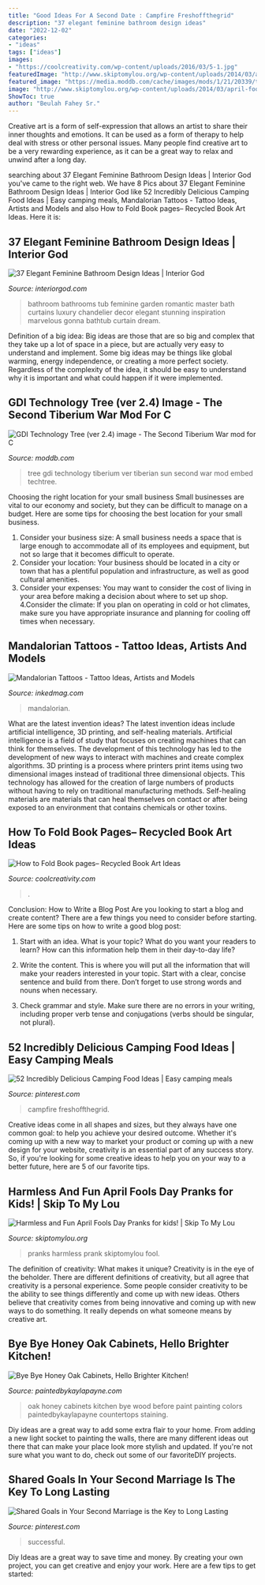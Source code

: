 ```yaml
---
title: "Good Ideas For A Second Date : Campfire Freshoffthegrid"
description: "37 elegant feminine bathroom design ideas"
date: "2022-12-02"
categories:
- "ideas"
tags: ["ideas"]
images:
- "https://coolcreativity.com/wp-content/uploads/2016/03/5-1.jpg"
featuredImage: "http://www.skiptomylou.org/wp-content/uploads/2014/03/april-fools-for-kids-1.jpg"
featured_image: "https://media.moddb.com/cache/images/mods/1/21/20339/thumb_620x2000/Techtree_GDI.png"
image: "http://www.skiptomylou.org/wp-content/uploads/2014/03/april-fools-for-kids-1.jpg"
ShowToc: true
author: "Beulah Fahey Sr."
---
```



Creative art is a form of self-expression that allows an artist to share their inner thoughts and emotions. It can be used as a form of therapy to help deal with stress or other personal issues. Many people find creative art to be a very rewarding experience, as it can be a great way to relax and unwind after a long day.

	

		
searching about 37 Elegant Feminine Bathroom Design Ideas | Interior God you've came to the right web. We have 8 Pics about 37 Elegant Feminine Bathroom Design Ideas | Interior God like 52 Incredibly Delicious Camping Food Ideas | Easy camping meals, Mandalorian Tattoos - Tattoo Ideas, Artists and Models and also How to Fold Book pages– Recycled Book Art Ideas. Here it is:
		
    
## 37 Elegant Feminine Bathroom Design Ideas | Interior God

<img loading=lazy src="http://interiorgod.com/wp-content/uploads/2016/06/curtains-over-garden-tub.jpg" onerror="this.onerror=null;this.src='https://tse1.mm.bing.net/th?id=OIP.1S0z0nVr3KYSN2vbWZJYfwHaKW&amp;pid=15.1';" alt="37 Elegant Feminine Bathroom Design Ideas | Interior God">

_Source: interiorgod.com_

>bathroom bathrooms tub feminine garden romantic master bath curtains luxury chandelier decor elegant stunning inspiration marvelous gonna bathtub curtain dream. 

	

Definition of a big idea:
Big ideas are those that are so big and complex that they take up a lot of space in a piece, but are actually very easy to understand and implement. Some big ideas may be things like global warming, energy independence, or creating a more perfect society. Regardless of the complexity of the idea, it should be easy to understand why it is important and what could happen if it were implemented.

    
## GDI Technology Tree (ver 2.4) Image - The Second Tiberium War Mod For C

<img loading=lazy src="https://media.moddb.com/cache/images/mods/1/21/20339/thumb_620x2000/Techtree_GDI.png" onerror="this.onerror=null;this.src='https://tse4.mm.bing.net/th?id=OIP.97nnEoqkiBjIaCtZKSmZtgHaKS&amp;pid=15.1';" alt="GDI Technology Tree (ver 2.4) image - The Second Tiberium War mod for C">

_Source: moddb.com_

>tree gdi technology tiberium ver tiberian sun second war mod embed techtree. 

	

Choosing the right location for your small business
Small businesses are vital to our economy and society, but they can be difficult to manage on a budget. Here are some tips for choosing the best location for your small business. 
1. Consider your business size: A small business needs a space that is large enough to accommodate all of its employees and equipment, but not so large that it becomes difficult to operate. 
2. Consider your location: Your business should be located in a city or town that has a plentiful population and infrastructure, as well as good cultural amenities. 
3. Consider your expenses: You may want to consider the cost of living in your area before making a decision about where to set up shop. 
4.Consider the climate: If you plan on operating in cold or hot climates, make sure you have appropriate insurance and planning for cooling off times when necessary.

    
## Mandalorian Tattoos - Tattoo Ideas, Artists And Models

<img loading=lazy src="https://www.inkedmag.com/.image/t_share/MTc2NDY0MDIzODI5NjE5OTI1/mando.png" onerror="this.onerror=null;this.src='https://tse2.mm.bing.net/th?id=OIP.MtkNAqAyjOyompoft8_BnwHaD4&amp;pid=15.1';" alt="Mandalorian Tattoos - Tattoo Ideas, Artists and Models">

_Source: inkedmag.com_

>mandalorian. 

	

What are the latest invention ideas?
The latest invention ideas include artificial intelligence, 3D printing, and self-healing materials. Artificial intelligence is a field of study that focuses on creating machines that can think for themselves. The development of this technology has led to the development of new ways to interact with machines and create complex algorithms. 3D printing is a process where printers print items using two dimensional images instead of traditional three dimensional objects. This technology has allowed for the creation of large numbers of products without having to rely on traditional manufacturing methods. Self-healing materials are materials that can heal themselves on contact or after being exposed to an environment that contains chemicals or other toxins.

    
## How To Fold Book Pages– Recycled Book Art Ideas

<img loading=lazy src="https://coolcreativity.com/wp-content/uploads/2016/03/5-1.jpg" onerror="this.onerror=null;this.src='https://tse1.mm.bing.net/th?id=OIP.ALGFNrPpZP_dutu_BXwGXwHaKX&amp;pid=15.1';" alt="How to Fold Book pages– Recycled Book Art Ideas">

_Source: coolcreativity.com_

>. 

	

Conclusion: How to Write a Blog Post
Are you looking to start a blog and create content? There are a few things you need to consider before starting. Here are some tips on how to write a good blog post:
1. Start with an idea. What is your topic? What do you want your readers to learn? How can this information help them in their day-to-day life?

2. Write the content. This is where you will put all the information that will make your readers interested in your topic. Start with a clear, concise sentence and build from there. Don’t forget to use strong words and nouns when necessary.

3. Check grammar and style. Make sure there are no errors in your writing, including proper verb tense and conjugations (verbs should be singular, not plural).

    
## 52 Incredibly Delicious Camping Food Ideas | Easy Camping Meals

<img loading=lazy src="https://i.pinimg.com/736x/01/9d/ac/019dac10a3277407c3d5edc17f6bab2a.jpg" onerror="this.onerror=null;this.src='https://tse4.mm.bing.net/th?id=OIP.n2SN0XesQRiiuF7tZrRZtwHaLH&amp;pid=15.1';" alt="52 Incredibly Delicious Camping Food Ideas | Easy camping meals">

_Source: pinterest.com_

>campfire freshoffthegrid. 

	

Creative ideas come in all shapes and sizes, but they always have one common goal: to help you achieve your desired outcome. Whether it's coming up with a new way to market your product or coming up with a new design for your website, creativity is an essential part of any success story. So, if you're looking for some creative ideas to help you on your way to a better future, here are 5 of our favorite tips.

    
## Harmless And Fun April Fools Day Pranks for Kids! | Skip To My Lou

<img loading=lazy src="http://www.skiptomylou.org/wp-content/uploads/2014/03/april-fools-for-kids-1.jpg" onerror="this.onerror=null;this.src='https://tse2.mm.bing.net/th?id=OIP.8OjxnwrztxjrcvCyooFV3wHaKl&amp;pid=15.1';" alt="Harmless and Fun April Fools Day Pranks for kids! | Skip To My Lou">

_Source: skiptomylou.org_

>pranks harmless prank skiptomylou fool. 

	

The definition of creativity: What makes it unique?
Creativity is in the eye of the beholder. There are different definitions of creativity, but all agree that creativity is a personal experience. Some people consider creativity to be the ability to see things differently and come up with new ideas. Others believe that creativity comes from being innovative and coming up with new ways to do something. It really depends on what someone means by creative art.

    
## Bye Bye Honey Oak Cabinets, Hello Brighter Kitchen!

<img loading=lazy src="https://www.paintedbykaylapayne.com/wp-content/uploads/2018/03/shrumkitchen-2.jpg" onerror="this.onerror=null;this.src='https://tse2.mm.bing.net/th?id=OIP.QHB8PXkhWyfXk-kPo_PfuAHaJ4&amp;pid=15.1';" alt="Bye Bye Honey Oak Cabinets, Hello Brighter Kitchen!">

_Source: paintedbykaylapayne.com_

>oak honey cabinets kitchen bye wood before paint painting colors paintedbykaylapayne countertops staining. 

	

Diy ideas are a great way to add some extra flair to your home. From adding a new light socket to painting the walls, there are many different ideas out there that can make your place look more stylish and updated. If you're not sure what you want to do, check out some of our favoriteDIY projects.

    
## Shared Goals In Your Second Marriage Is The Key To Long Lasting

<img loading=lazy src="https://i.pinimg.com/736x/74/19/15/741915f1f106796f53d1efe442321f42.jpg" onerror="this.onerror=null;this.src='https://tse3.mm.bing.net/th?id=OIP.bZIvktPvovi8TsQwNSZQ3AHaLG&amp;pid=15.1';" alt="Shared Goals in Your Second Marriage is the Key to Long Lasting">

_Source: pinterest.com_

>successful. 

	

Diy Ideas are a great way to save time and money. By creating your own project, you can get creative and enjoy your work. Here are a few tips to get started: 

